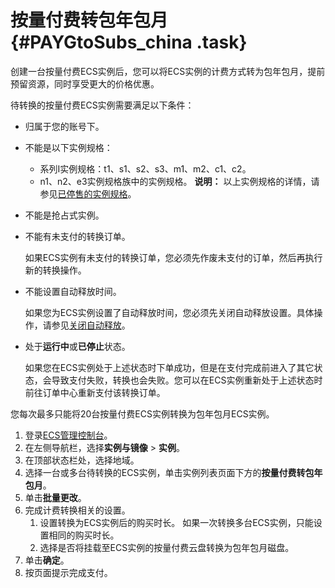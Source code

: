 # 按量付费转包年包月 {#PAYGtoSubs_china .task}

创建一台按量付费ECS实例后，您可以将ECS实例的计费方式转为包年包月，提前预留资源，同时享受更大的价格优惠。

待转换的按量付费ECS实例需要满足以下条件：

-   归属于您的账号下。
-   不能是以下实例规格：

    -   系列I实例规格：t1、s1、s2、s3、m1、m2、c1、c2。
    -   n1、n2、e3实例规格族中的实例规格。
    **说明：** 以上实例规格的详情，请参见[已停售的实例规格](../cn.zh-CN/实例/选择实例规格/已停售的实例规格.md#)。

-   不能是抢占式实例。
-   不能有未支付的转换订单。

    如果ECS实例有未支付的转换订单，您必须先作废未支付的订单，然后再执行新的转换操作。

-   不能设置自动释放时间。

    如果您为ECS实例设置了自动释放时间，您必须先关闭自动释放设置。具体操作，请参见[关闭自动释放](../cn.zh-CN/实例/管理实例/释放实例.md#section_mqg_ccn_xdb)。

-   处于**运行中**或**已停止**状态。

    如果您在ECS实例处于上述状态时下单成功，但是在支付完成前进入了其它状态，会导致支付失败，转换也会失败。您可以在ECS实例重新处于上述状态时前往订单中心重新支付该转换订单。


您每次最多只能将20台按量付费ECS实例转换为包年包月ECS实例。

1.  登录[ECS管理控制台](https://ecs.console.aliyun.com)。
2.  在左侧导航栏，选择**实例与镜像** \> **实例**。
3.  在顶部状态栏处，选择地域。
4.  选择一台或多台待转换的ECS实例，单击实例列表页面下方的**按量付费转包年包月**。
5.  单击**批量更改**。
6.  完成计费转换相关的设置。 
    1.  设置转换为ECS实例后的购买时长。 如果一次转换多台ECS实例，只能设置相同的购买时长。
    2.  选择是否将挂载至ECS实例的按量付费云盘转换为包年包月磁盘。
7.  单击**确定**。
8.  按页面提示完成支付。

